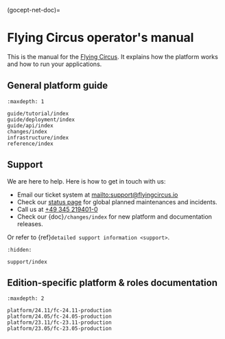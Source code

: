 (gocept-net-doc)=


# Flying Circus operator's manual

This is the manual for the [Flying Circus](http://flyingcircus.io). It
explains how the platform works and how to run your applications.

## General platform guide

```{toctree}
:maxdepth: 1

guide/tutorial/index
guide/deployment/index
guide/api/index
changes/index
infrastructure/index
reference/index
```

## Support

We are here to help. Here is how to get in touch with us:

- Email our ticket system at <mailto:support@flyingcircus.io>
- Check our [status page](http://status.flyingcircus.io/) for global planned maintenances and incidents.
- Call us at [+49 345 219401-0](tel:+493452194010)
- Check our {doc}`/changes/index` for new platform and documentation releases.

Or refer to {ref}`detailed support information <support>`.

```{toctree}
:hidden:

support/index
```

## Edition-specific platform & roles documentation

```{toctree}
:maxdepth: 2

platform/24.11/fc-24.11-production
platform/24.05/fc-24.05-production
platform/23.11/fc-23.11-production
platform/23.05/fc-23.05-production
```

